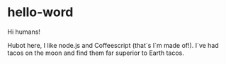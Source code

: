 # hello-word

 Hi humans!
 
 Hubot here, I like node.js and Coffeescript (that´s I´m made of!).
 I´ve had tacos on the moon and find them far superior to Earth tacos.
